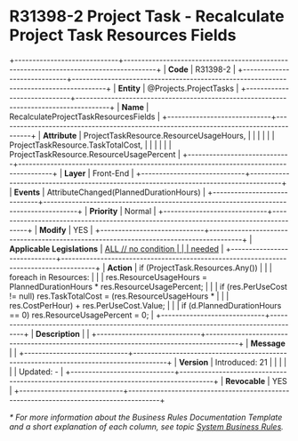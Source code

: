 ﻿---
erp.type: front-end-business-rule
erp.entity: Projects.ProjectTasks
---

# R31398-2 Project Task - Recalculate Project Task Resources Fields
+-----------------------------+---------------------------------------------------------------------------------------+
| **Code**                    | R31398-2                                                                              |
+-----------------------------+---------------------------------------------------------------------------------------+
| **Entity**                  | @Projects.ProjectTasks                                                                |
+-----------------------------+---------------------------------------------------------------------------------------+
| **Name**                    | RecalculateProjectTaskResourcesFields                                                 |
+-----------------------------+---------------------------------------------------------------------------------------+
| **Attribute**               | ProjectTaskResource.ResourceUsageHours,                                               |
|                             |                                                                                       |
|                             | ProjectTaskResource.TaskTotalCost,                                                    |
|                             |                                                                                       |
|                             | ProjectTaskResource.ResourceUsagePercent                                              |
+-----------------------------+---------------------------------------------------------------------------------------+
| **Layer**                   | Front-End                                                                             |
+-----------------------------+---------------------------------------------------------------------------------------+
| **Events**                  | AttributeChanged(PlannedDurationHours)                                                |
+-----------------------------+---------------------------------------------------------------------------------------+
| **Priority**                | Normal                                                                                |
+-----------------------------+---------------------------------------------------------------------------------------+
| **Modify**                  | YES                                                                                   |
+-----------------------------+---------------------------------------------------------------------------------------+
| **Applicable Legislations** | [ALL // no condition                                                                  |
|                             | needed](xref:applicable-legislations)                                                 |
+-----------------------------+---------------------------------------------------------------------------------------+
| **Action**                  | if (ProjectTask.Resources.Any())                                                      |
|                             | foreach in Resources:                                                                 |
|                             | res.ResourceUsageHours = PlannedDurationHours \* res.ResourceUsagePercent;            |
|                             | if (res.PerUseCost != null) res.TaskTotalCost = (res.ResourceUsageHours \*            |
|                             | res.CostPerHour) + res.PerUseCost.Value;                                              |
|                             | if (d.PlannedDurationHours == 0) res.ResourceUsagePercent = 0;                        |
+-----------------------------+---------------------------------------------------------------------------------------+
| **Description**             |                                                                                       |
+-----------------------------+---------------------------------------------------------------------------------------+
| **Message**                 |                                                                                       |
+-----------------------------+---------------------------------------------------------------------------------------+
| **Version**                 | Introduced: 21                                                                        |
|                             |                                                                                       |
|                             | Updated: -                                                                            |
+-----------------------------+---------------------------------------------------------------------------------------+
| **Revocable**               | YES                                                                                   |
+-----------------------------+---------------------------------------------------------------------------------------+

*\* For more information about the Business Rules Documentation Template and a short explanation of each column, see
topic [System Business Rules](../templates/template-description-system-business-rules.md).*
